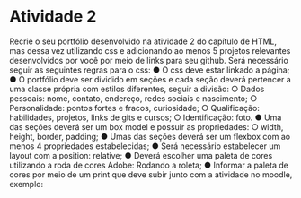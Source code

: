 <h1>Atividade 2</h1>
<p>Recrie o seu portfólio desenvolvido na atividade 2 do capítulo de HTML, mas dessa vez
utilizando css e adicionando ao menos 5 projetos relevantes desenvolvidos por você
por meio de links para seu github. Será necessário seguir as seguintes regras para o
css:
● O css deve estar linkado a página;
● O portfólio deve ser dividido em seções e cada seção deverá pertencer a uma
classe própria com estilos diferentes, seguir a divisão:
○ Dados pessoais: nome, contato, endereço, redes sociais e nascimento;
○ Personalidade: pontos fortes e fracos, curiosidade;
○ Qualificação: habilidades, projetos, links de gits e cursos;
○ Identificação: foto.
● Uma das seções deverá ser um box model e possuir as propriedades:
○ width, height, border, padding;
● Umas das seções deverá ser um flexbox com ao menos 4 propriedades
estabelecidas;
● Será necessário estabelecer um layout com a position: relative;
● Deverá escolher uma paleta de cores utilizando a roda de cores Adobe: Rodando
a roleta;
● Informar a paleta de cores por meio de um print que deve subir junto com a
atividade no moodle, exemplo:</p>

